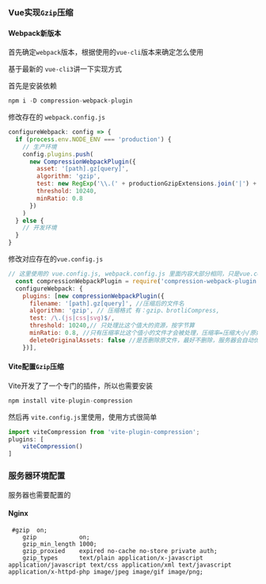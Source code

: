 ### Vue实现`Gzip`压缩

#### Webpack新版本

首先确定`webpack`版本，根据使用的`vue-cli`版本来确定怎么使用

基于最新的 `vue-cli3`讲一下实现方式

首先是安装依赖

```js
npm i -D compression-webpack-plugin
```

修改存在的 `webpack.config.js`

```js
configureWebpack: config => {
  if (process.env.NODE_ENV === 'production') {
    // 生产环境
    config.plugins.push(
      new CompressionWebpackPlugin({
        asset: '[path].gz[query]',
        algorithm: 'gzip',
        test: new RegExp('\\.(' + productionGzipExtensions.join('|') + ')$'),
        threshold: 10240,
        minRatio: 0.8
      })
    )
  } else {
    // 开发环境
  }
}
```
修改对应存在的`vue.config.js`

```js
// 这里使用的 vue.config.js, webpack.config.js 里面内容大部分相同，只是vue.config.js里面是链式调用的。
  const compressionWebpackPlugin = require('compression-webpack-plugin')
  configureWebpack: {
    plugins: [new compressionWebpackPlugin({
      filename: '[path].gz[query]', //压缩后的文件名
      algorithm: 'gzip', // 压缩格式 有：gzip、brotliCompress,
      test: /\.(js|css|svg)$/,
      threshold: 10240,// 只处理比这个值大的资源，按字节算
      minRatio: 0.8, //只有压缩率比这个值小的文件才会被处理，压缩率=压缩大小/原始大小，如果压缩后和原始文件大小没有太大区别，就不用压缩
      deleteOriginalAssets: false //是否删除原文件，最好不删除，服务器会自动优先返回同名的.gzip资源，如果找不到还可以拿原始文件
    })],

```



#### Vite配置`Gzip`压缩

Vite开发了了一个专门的插件，所以也需要安装

```js
npm install vite-plugin-compression
```

然后再 `vite.config.js`里使用，使用方式很简单

```js
import viteCompression from 'vite-plugin-compression';
plugins: [
    viteCompression()
]
```

### 服务器环境配置

服务器也需要配置的

#### Nginx

```nginx
 #gzip  on;
    gzip            on;
    gzip_min_length 1000;
    gzip_proxied    expired no-cache no-store private auth;
    gzip_types      text/plain application/x-javascript application/javascript text/css application/xml text/javascript application/x-httpd-php image/jpeg image/gif image/png;

```

